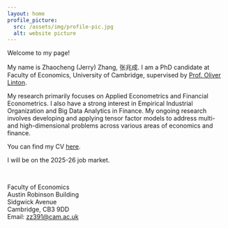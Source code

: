 ```yaml
---
layout: home
profile_picture:
  src: /assets/img/profile-pic.jpg
  alt: website picture
---
```




Welcome to my page! 

My name is Zhaocheng (Jerry) Zhang, 张兆成. I am a PhD candidate at Faculty of Economics, University of Cambridge, supervised by [Prof. Oliver Linton](https://www.econ.cam.ac.uk/people/faculty/obl20).

My research primarily focuses on Applied Econometrics and Financial Econometrics. I also have a strong interest in Empirical Industrial Organization and Big Data Analytics in Finance. My ongoing research involves developing and applying tensor factor models to address multi- and high-dimensional problems across various areas of economics and finance.

You can find my CV [here](https://zhaocheng-zhang.github.io/assets/files/cv_zhaocheng.pdf).

I will be on the 2025-26 job market. 

<br />

Faculty of Economics<br>
Austin Robinson Building<br>
Sidgwick Avenue<br>
Cambridge, CB3 9DD<br>
Email: [zz391@cam.ac.uk](mailto:zz391@cam.ac.uk)

